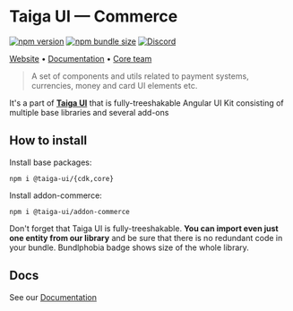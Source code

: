 # Taiga UI — Commerce

[![npm version](https://img.shields.io/npm/v/@taiga-ui/addon-commerce.svg)](https://npmjs.com/package/@taiga-ui/addon-commerce)
[![npm bundle size](https://img.shields.io/bundlephobia/minzip/@taiga-ui/addon-commerce)](https://bundlephobia.com/result?p=@taiga-ui/addon-commerce)
[![Discord](https://img.shields.io/discord/748677963142135818?color=7289DA&label=%23taiga-ui&logo=discord&logoColor=white)](https://discord.gg/Us8d8JVaTg)

[Website](https://taiga-ui.dev) • [Documentation](https://taiga-ui.dev/getting-started) •
[Core team](https://github.com/tinkoff/taiga-ui/#core-team)

> A set of components and utils related to payment systems, currencies, money and card UI elements etc.

It's a part of [**Taiga UI**](https://github.com/tinkoff/taiga-ui) that is fully-treeshakable Angular UI Kit consisting
of multiple base libraries and several add-ons

## How to install

Install base packages:

```
npm i @taiga-ui/{cdk,core}
```

Install addon-commerce:

```
npm i @taiga-ui/addon-commerce
```

Don't forget that Taiga UI is fully-treeshakable. **You can import even just one entity from our library** and be sure
that there is no redundant code in your bundle. Bundlphobia badge shows size of the whole library.

## Docs

See our [Documentation](https://taiga-ui.dev/getting-started)
